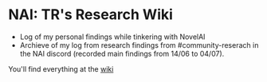# NAI: TR's Research Wiki
- Log of my personal findings while tinkering with NovelAI
- Archieve of my log from research findings from #community-reserach in the NAI discord (recorded main findings from 14/06 to 04/07).

You'll find everything at the [wiki](https://github.com/TravellingRobot/NAI_Community_Research/wiki)
